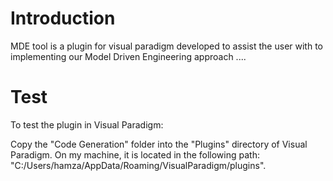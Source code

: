 # Introduction
MDE tool is a plugin for visual paradigm developed to assist the user with to implementing our Model Driven Engineering approach ....

# Test
To test the plugin in Visual Paradigm:

Copy the "Code Generation" folder into the "Plugins" directory of Visual Paradigm. On my machine, it is located in the following path: "C:/Users/hamza/AppData/Roaming/VisualParadigm/plugins".
